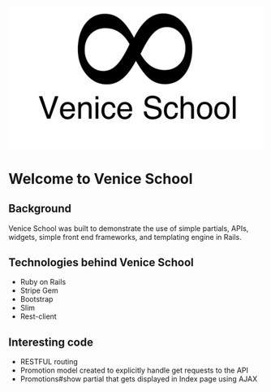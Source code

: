 ![Logo](https://raw.githubusercontent.com/kevinkang88/venice/master/app/assets/images/logo.png "Logo")

# Welcome to Venice School


## Background

Venice School was built to demonstrate the use of simple partials,
APIs, widgets, simple front end frameworks, and templating engine in Rails.

## Technologies behind Venice School

* Ruby on Rails
* Stripe Gem
* Bootstrap
* Slim
* Rest-client

## Interesting code

* RESTFUL routing
* Promotion model created to explicitly handle get requests to the API
* Promotions#show partial that gets displayed in Index page using AJAX